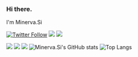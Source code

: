 ### Hi there.

I'm Minerva.Si

[![Twitter Follow](https://img.shields.io/twitter/follow/undef_i?logo=Twitter&logoColor=white&style=for-the-badge)](https://twitter.com/undef_i)
[![](https://img.shields.io/badge/dynamic/json?style=for-the-badge&logoColor=white&labelColor=grey&color=lightgrey&logo=zhihu&label=iiii&query=$.data.totalSubs&url=https%3A%2F%2Fapi.spencerwoo.com%2Fsubstats%2F%3Fsource%3Dzhihu%26queryKey%3Dfvhin)](https://zhihu.com/people/fvhin)
[![](https://img.shields.io/badge/Telegram%20-%2300599C.svg?&style=for-the-badge&logo=telegram&logoColor=white)](https://t.me/undef_i)


![](https://img.shields.io/badge/IDE-VisualStudioCode-007ACC?style=flat-square&logo=Visual-Studio-Code&logoColor=ffffff)
![](https://img.shields.io/badge/C++%20-%2300599C.svg?&style=flat-square&logo=c%2B%2B&logoColor=white)
![](https://img.shields.io/badge/JavaScript-grey?logo=JavaScript&style=flat-square&logoColor=white)
![Minerva.Si's GitHub stats](https://github-readme-stats.vercel.app/api?username=cnxb&theme=vue)
![Top Langs](https://github-readme-stats.vercel.app/api/top-langs/?username=anuraghazra&layout=compact)

